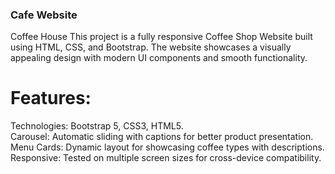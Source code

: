 ### Cafe Website
Coffee House 
This project is a fully responsive Coffee Shop Website built using HTML, CSS, and Bootstrap. The website showcases a visually appealing design with modern UI components and smooth functionality.
<br>
# Features: <br>
Technologies: Bootstrap 5, CSS3, HTML5.<br>
Carousel: Automatic sliding with captions for better product presentation.<br>
Menu Cards: Dynamic layout for showcasing coffee types with descriptions.<br>
Responsive: Tested on multiple screen sizes for cross-device compatibility.<br>

